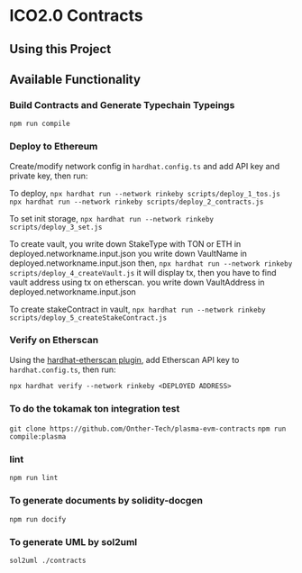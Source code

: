 # ICO2.0 Contracts

## Using this Project

## Available Functionality

### Build Contracts and Generate Typechain Typeings

`npm run compile`

### Deploy to Ethereum

Create/modify network config in `hardhat.config.ts` and add API key and private key, then run:

To deploy,
`npx hardhat run --network rinkeby scripts/deploy_1_tos.js`
`npx hardhat run --network rinkeby scripts/deploy_2_contracts.js`

To set init storage,
`npx hardhat run --network rinkeby scripts/deploy_3_set.js`

To create vault,
you write down StakeType with TON or ETH in deployed.networkname.input.json
you write down VaultName in deployed.networkname.input.json
then,
`npx hardhat run --network rinkeby scripts/deploy_4_createVault.js`
it will display tx, then you have to find vault address using tx on etherscan.
you write down VaultAddress in deployed.networkname.input.json

To create stakeContract in vault,
`npx hardhat run --network rinkeby scripts/deploy_5_createStakeContract.js`


### Verify on Etherscan

Using the [hardhat-etherscan plugin](https://hardhat.org/plugins/nomiclabs-hardhat-etherscan.html), add Etherscan API key to `hardhat.config.ts`, then run:

`npx hardhat verify --network rinkeby <DEPLOYED ADDRESS>`

### To do the tokamak ton integration test
`git clone https://github.com/Onther-Tech/plasma-evm-contracts`
`npm run compile:plasma`

### lint
`npm run lint`

### To generate documents by solidity-docgen
`npm run docify`


### To generate UML by sol2uml
`sol2uml ./contracts`

